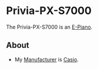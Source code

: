 # Privia-PX-S7000

The Privia-PX-S7000 is an [E-Piano](90000063.md).

## About

- My [Manufacturer](600098.md) is [Casio](240000042.md).
